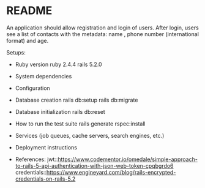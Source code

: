 # README

An application should allow registration and login of users. After login, users see a list of contacts with
the metadata: name , phone number (international format) and age.

Setups:

* Ruby version
ruby 2.4.4
rails 5.2.0

* System dependencies

* Configuration

* Database creation
rails db:setup
rails db:migrate

* Database initialization
rails db:reset

* How to run the test suite
rails generate rspec:install

* Services (job queues, cache servers, search engines, etc.)

* Deployment instructions

* References:
jwt::https://www.codementor.io/omedale/simple-approach-to-rails-5-api-authentication-with-json-web-token-cpqbgrdo6
credentials::https://www.engineyard.com/blog/rails-encrypted-credentials-on-rails-5.2
